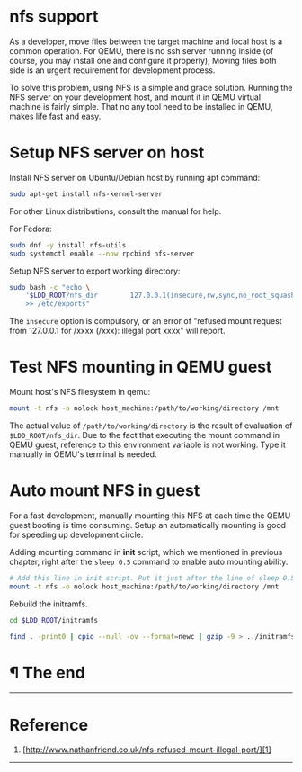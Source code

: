 # nfs support

As a developer, move files between the target machine and local host is a common
operation. For QEMU, there is no ssh server running inside (of course, you may
install one and configure it properly); Moving files both side is an urgent
requirement for development process.

To solve this problem, using NFS is a simple and grace solution. Running the
NFS server on your development host, and mount it in QEMU virtual machine is
fairly simple. That no any tool need to be installed in QEMU, makes life
fast and easy.

# Setup NFS server on host

Install NFS server on Ubuntu/Debian host by running apt command:

```bash
sudo apt-get install nfs-kernel-server
```

For other Linux distributions, consult the manual for help.

For Fedora: 

```bash
sudo dnf -y install nfs-utils
sudo systemctl enable --now rpcbind nfs-server
```

Setup NFS server to export working directory:

```bash
sudo bash -c "echo \
    '$LDD_ROOT/nfs_dir        127.0.0.1(insecure,rw,sync,no_root_squash)' \
    >> /etc/exports"
```

The `insecure` option is compulsory, or an error of "refused mount request from
127.0.0.1 for /xxxx (/xxx): illegal port xxxx" will report.

# Test NFS mounting in QEMU guest

Mount host's NFS filesystem in qemu:

```bash
mount -t nfs -o nolock host_machine:/path/to/working/directory /mnt
```

The actual value of `/path/to/working/directory` is the result of evaluation of
`$LDD_ROOT/nfs_dir`. Due to the fact that executing the mount command in QEMU
guest, reference to this environment variable is not working. Type it manually
in QEMU's terminal is needed.

# Auto mount NFS in guest

For a fast development, manually mounting this NFS at each time the QEMU guest
booting is time consuming. Setup an automatically mounting is good for speeding
up development circle.


Adding mounting command in **init** script, which we mentioned in previous
chapter, right after the `sleep 0.5` command to enable auto mounting ability.

```bash
# Add this line in init script. Put it just after the line of sleep 0.5.
mount -t nfs -o nolock host_machine:/path/to/working/directory /mnt
```

Rebuild the initramfs.

```bash
cd $LDD_ROOT/initramfs

find . -print0 | cpio --null -ov --format=newc | gzip -9 > ../initramfs.cpio.gz
```

# ¶ The end

---

# Reference

1. [http://www.nathanfriend.co.uk/nfs-refused-mount-illegal-port/][1]


[1]: http://www.nathanfriend.co.uk/nfs-refused-mount-illegal-port/

---

